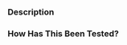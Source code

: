 ### Description
<!--- Describe your changes -->

### How Has This Been Tested?
<!--- Please describe how you tested your changes. -->

